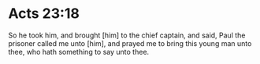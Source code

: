# Acts 23:18

So he took him, and brought [him] to the chief captain, and said, Paul the prisoner called me unto [him], and prayed me to bring this young man unto thee, who hath something to say unto thee.